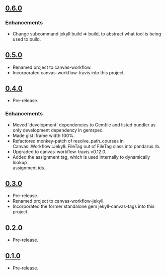 ## [0.6.0](https://github.com/jiverson002/canvas-workflow/releases/tag/0.6.0)

### Enhancements
* Change subcommand jekyll build => build, to abstract what tool is being used
  to build.

## [0.5.0](https://github.com/jiverson002/canvas-workflow/releases/tag/0.5.0)
* Renamed project to canvas-workflow.
* Incorporated canvas-workflow-travis into this project.

## [0.4.0](https://github.com/jiverson002/canvas-workflow/releases/tag/0.4.0)
* Pre-release.

### Enhancements
* Moved 'development' dependencies to Gemfile and listed bundler as only
  development dependency in gemspec.
* Made gist iframe width 100%.
* Refactored monkey-patch of resolve\_path\_courses in
  Canvas::Workflow::Jekyll::FileTag out of FileTag class into pandarus.rb.
* Upgraded to canvas-workflow-travis v0.12.0.
* Added the assignment tag, which is used internally to dynamically lookup   
  assignment ids.

## [0.3.0](https://github.com/jiverson002/canvas-workflow/releases/tag/0.3.0)
* Pre-release.
* Renamed project to canvas-workflow-jekyll.
* Incorporated the former standalone gem jekyll-canvas-tags into this project.

## 0.2.0
* Pre-release.

## [0.1.0](https://github.com/jiverson002/canvas-workflow/releases/tag/0.1.0)
* Pre-release.
